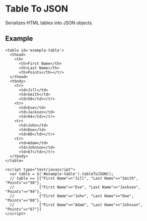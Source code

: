 # Table To JSON

Serializes HTML tables into JSON objects.

## Example

    <table id='example-table'>
      <thead>
        <th>
          <th>First Name</th>
          <th>Last Name</th>
          <th>Points</th></tr>
      </thead>
      <tbody>
        <tr>
          <td>Jill</td>
          <td>Smith</td>
          <td>50</td></tr>
        <tr>
          <td>Eve</td>
          <td>Jackson</td>
          <td>94</td></tr>
        <tr>
          <td>John</td>
          <td>Doe</td>
          <td>80</td></tr>
        <tr>
          <td>Adam</td>
          <td>Johnson</td>
          <td>67</td></tr>
      </tbody>
    </table>

    <script type="text/javascript">
      var table = $('#example-table').tableToJSON();
      // table == [{"First Name"=>"Jill", "Last Name"=>"Smith", "Points"=>"50"}, 
      //           {"First Name"=>"Eve", "Last Name"=>"Jackson", "Points"=>"94"},
      //           {"First Name"=>"John", "Last Name"=>"Doe", "Points"=>"80"},
      //           {"First Name"=>"Adam", "Last Name"=>"Johnson", "Points"=>"67"}]
    </script>
